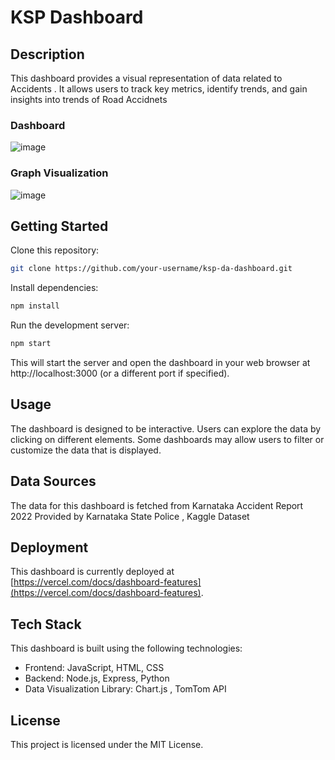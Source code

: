 # KSP Dashboard

## Description

This dashboard provides a visual representation of data related to Accidents . It allows users to track key metrics, identify trends, and gain insights into trends of Road Accidnets 

### Dashboard

![image](https://github.com/altf4-games/KSP-DA-Dashboard/assets/60466807/e6ff2847-e8e7-49e7-8eb0-6e23d5640ec3)

### Graph Visualization 

![image](https://github.com/altf4-games/KSP-DA-Dashboard/assets/60466807/b11e0390-a4cb-42b1-922b-7678a6138225)

## Getting Started

Clone this repository:

```bash
git clone https://github.com/your-username/ksp-da-dashboard.git
```

Install dependencies:

```bash
npm install
```

Run the development server:

```bash
npm start
```

This will start the server and open the dashboard in your web browser at http://localhost:3000 (or a different port if specified).

## Usage

The dashboard is designed to be interactive. Users can explore the data by clicking on different elements.
Some dashboards may allow users to filter or customize the data that is displayed.

## Data Sources

The data for this dashboard is fetched from Karnataka Accident Report 2022 Provided by Karnataka State Police , Kaggle Dataset 

## Deployment

This dashboard is currently deployed at [https://vercel.com/docs/dashboard-features](https://vercel.com/docs/dashboard-features).

## Tech Stack

This dashboard is built using the following technologies:
- Frontend: JavaScript, HTML, CSS
- Backend: Node.js, Express, Python
- Data Visualization Library: Chart.js , TomTom API

## License

This project is licensed under the MIT License.

